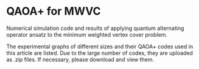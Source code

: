 # QAOA+ for MWVC
Numerical simulation code and results of applying quantum alternating operator ansatz to the minimum weighted vertex cover problem.

  The experimental graphs of different sizes and their QAOA+ codes used in this article are listed. Due to the large number of codes, they are uploaded as .zip files. If necessary, please download and view them.
